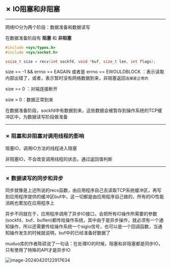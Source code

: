 ## ✗  IO阻塞和非阻塞

------

网络IO分为两个阶段：数据准备和数据读写

在数据准备阶段有 **阻塞** 和 **非阻塞**

```c++
#include <sys/types.h>
#include <sys/socket.h>

ssize_t size = recv(int sockfd, void *buf, size_t len, int flags);
```

size == -1  && errno == EAGAIN 或者是 errno == EWOULDBLOCK ：表示读取内部出错了，或者，表示暂时没有网络数据到来，非阻塞返回`连接是正常的`

size == 0 ：对端连接断开

size > 0：数据正常到来

在数据准备阶段，sockfd中有数据到来，这些数据会被暂存到操作系统的TCP缓冲区中，为数据读写阶段做准备

------

### ✗  阻塞和非阻塞对调用线程的影响

阻塞IO，调用IO方法的线程进入阻塞

非阻塞IO，不会改变调用线程的状态，通过返回值判断

------

### ✗  数据读写的同步和异步

同步就像是上述所说的recv函数，由应用程序自己去读取TCP系统缓冲区，再写到应用程序提供的缓冲区buf中，这一切都是由应用程序自己做的，所有的IO性能消耗也累加在应用程序上

异步不同就在于，应用程序调用了异步IO接口，会把所有IO操作所需要的参数(sockfd、buf、buflen)都传给操作系统，其中由于是异步操作，就必须有一个通知操作，所以还需要传给操作系统一个sigio信号，也可以是一个回调函数，当通知操作发生的时候就说明，buf中的已经准备好数据了

muduo库的作者陈硕说了一句话：在处理IO的时候，阻塞和非阻塞都是同步IO，只有使用了特殊的API才是异步IO

![image-20240420122917634](C:\Users\ZZZXXXJJ\AppData\Roaming\Typora\typora-user-images\image-20240420122917634.png)